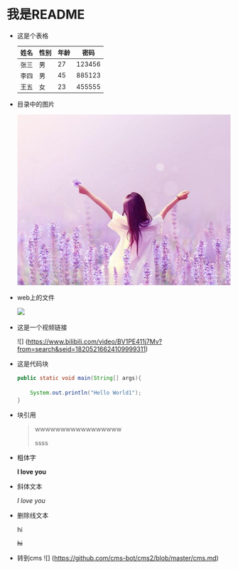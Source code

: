 #                                     我是README

- 这是个表格

  | 姓名 | 性别 | 年龄 |  密码  |
  | ---- | ---- | ---- | :----: |
  | 张三 | 男   | 27   | 123456 |
  | 李四 | 男   | 45   | 885123 |
  | 王五 | 女   | 23   | 455555 |

- 目录中的图片

  

  ![](https://github.com/cms-bot/cms2/blob/master/1.jpg)





- web上的文件

     ![](https://gimg2.baidu.com/image_search/src=http%3A%2F%2Fgss0.baidu.com%2F7Po3dSag_xI4khGko9WTAnF6hhy%2Fzhidao%2Fpic%2Fitem%2F30adcbef76094b364b18a31ca2cc7cd98c109dbd.jpg&refer=http%3A%2F%2Fgss0.baidu.com&app=2002&size=f9999,10000&q=a80&n=0&g=0n&fmt=jpeg?sec=1621778448&t=b4252b6234807b03c535b9cf791401eb)

- 这是一个视频链接

   ![]
    (https://www.bilibili.com/video/BV1PE411j7Mv?from=search&seid=18205216624109999311)



- 这是代码块

   

  ```java
  public static void main(String[] args){
      
      System.out.println("Hello World1");
  }
  ```

- 块引用

  > wwwwwwwwwwwwwwwww
  >
  > ssss

- 粗体字

  **I love you**

- 斜体文本

  *I love you*

- 删除线文本

  hi

  ~~hi~~
- 转到cms
![]
(https://github.com/cms-bot/cms2/blob/master/cms.md)

  

  

  

  
